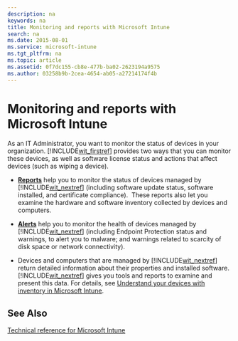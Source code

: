 ```yaml
---
description: na
keywords: na
title: Monitoring and reports with Microsoft Intune
search: na
ms.date: 2015-08-01
ms.service: microsoft-intune
ms.tgt_pltfrm: na
ms.topic: article
ms.assetid: 0f7dc155-cb8e-477b-ba02-2623194a9575
ms.author: 03258b9b-2cea-4654-ab05-a27214174f4b
---
```

# Monitoring and reports with Microsoft Intune
As an IT Administrator, you want to monitor the status of devices in your organization. [!INCLUDE[wit_firstref](../Token/wit_firstref_md.md)] provides two ways that you can monitor these devices, as well as software license status and actions that affect devices (such as wiping a device).

-   **[Reports](https://technet.microsoft.com/library/dn646977.aspx)** help you to monitor the status of devices managed by [!INCLUDE[wit_nextref](../Token/wit_nextref_md.md)] (including software update status, software installed, and certificate compliance). 
     These reports also let you examine the hardware and software inventory collected by devices and computers.

-   **[Alerts](https://technet.microsoft.com/library/dn646958.aspx)** help you to monitor the health of devices managed by [!INCLUDE[wit_nextref](../Token/wit_nextref_md.md)] (including Endpoint Protection status and warnings, to alert you to malware; and warnings related to scarcity of disk space or network connectivity).

-   Devices and computers that are managed by [!INCLUDE[wit_nextref](../Token/wit_nextref_md.md)] return detailed information about their properties and installed software.  [!INCLUDE[wit_nextref](../Token/wit_nextref_md.md)] gives you tools and reports to examine and present this data. For details, see [Understand your devices with inventory in Microsoft Intune](../Topic/Understand_your_devices_with_inventory_in_Microsoft_Intune.md).

## See Also
[Technical reference for Microsoft Intune](../Topic/Technical_reference_for_Microsoft_Intune.md)

